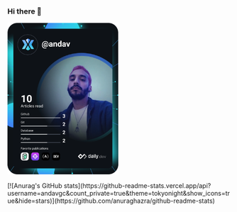 ### Hi there 👋

<!--
**andavgc/andavgc** is a ✨ _special_ ✨ repository because its `README.md` (this file) appears on your GitHub profile.

Here are some ideas to get you started:

- 🔭 I’m currently working on ...
- 🌱 I’m currently learning ...
- 👯 I’m looking to collaborate on ...
- 🤔 I’m looking for help with ...
- 💬 Ask me about ...
- 📫 How to reach me: ...
- 😄 Pronouns: ...
- ⚡ Fun fact: ...
-->

<!-- DevCard -->
<a href="https://app.daily.dev/andav"><img src="https://github.com/andavgc/andavgc/blob/main/devcard.svg" width="250" alt="Andrés' Dev Card"/></a>

<p float="right">
<!-- Stats Card -->
[![Anurag's GitHub stats](https://github-readme-stats.vercel.app/api?username=andavgc&count_private=true&theme=tokyonight&show_icons=true&hide=stars)](https://github.com/anuraghazra/github-readme-stats)    
</p>
<!--
[![willianrod's wakatime stats](https://github-readme-stats.vercel.app/api/wakatime?username=andavgc)](https://github.com/anuraghazra/github-readme-stats)

[![Top Langs](https://github-readme-stats.vercel.app/api/top-langs/?username=andavgc)](https://github.com/anuraghazra/github-readme-stats) -->
